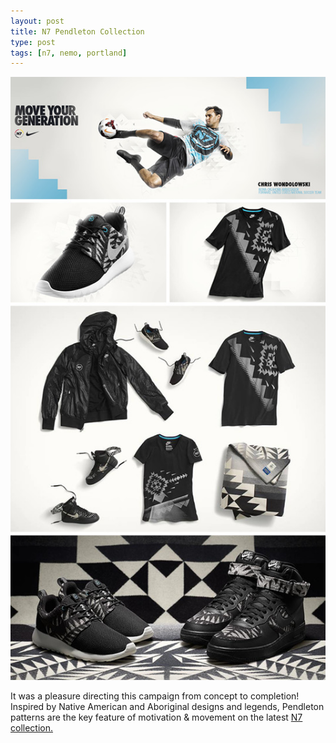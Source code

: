 ```yaml
---
layout: post
title: N7 Pendleton Collection
type: post
tags: [n7, nemo, portland]
---
```


![](/media/images/b-n7pendleton.jpg)
 
It was a pleasure directing this campaign from concept to completion! Inspired by Native American and Aboriginal designs and legends, Pendleton patterns are the key feature of motivation & movement on the latest <a href="http://nikeinc.com/news/nike-n7-and-pendleton-woolen-mills-partner-to-create-nike-n7-blanket#/inline/24571" target="_blank">N7 collection.</a><br/> 





